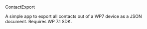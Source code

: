 ContactExport

A simple app to export all contacts out of a WP7 device as a JSON document. Requires WP 7.1 SDK.

